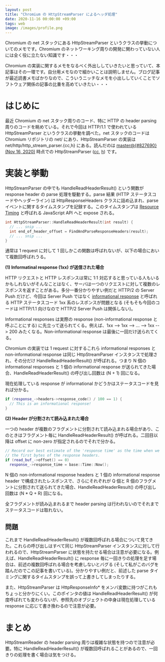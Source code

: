 ```yaml
---
layout: post
title: "Chromium の HttpStreamParser によるヘッダ処理"
date: 2020-11-16 00:00:00 +09:00
tags: web
image: /images/profile.png
---
```


Chromium の net スタックにある HttpStreamParser というクラスの挙動についてのメモです。Chromium のネットワーキング周りの開発に関わっていない人には全く役に立たない知識です・・・

Chromium の実装に関するメモをなるべく外出ししていきたいと思っていて、本記事はその一環です。自分用メモなので細かいことは説明しません。ブログ記事が最近読書メモばかりなので、こういうニッチなメモを小出ししていくことでソフトウェア関係の記事の比重を高めていきたい・・・

# はじめに

最近 Chromium の net スタック周りのコード、特に HTTP の header parsing 周りのコードを眺めている。それで今回は HTTP/1.1 で使われている HttpStreamParser というクラスの挙動を調べた。net スタックのコードは Chromium リポジトリの net/ にあり、HttpStreamParser の実装は net/http/http_stream_parser.{cc,h} にある。読んだのは [master@{#827690} (Nov 16, 2020)](https://chromium.googlesource.com/chromium/src/+/dad2da69fd81138bc907fb5ed115598de5759730) 時点での HttpStreamParser ([cc](https://chromium.googlesource.com/chromium/src/+/dad2da69fd81138bc907fb5ed115598de5759730/net/http/http_stream_parser.cc), [h](https://chromium.googlesource.com/chromium/src/+/dad2da69fd81138bc907fb5ed115598de5759730/net/http/http_stream_parser.h)) です。

# 実装と挙動

HttpStreamParser の中でも HandleReadHeaderResult() という関数が response header の parse 処理を駆動する。parse 結果 (HTTP ステータスコードやヘッダーライン) は HttpResponseHeaders クラスに詰め込まれ、parse イベントに関するタイムスタンプを記録する。このタイムスタンプは [Resource Timing](https://w3c.github.io/resource-timing/) と呼ばれる JavaScript API へと expose される。

```c++
int HttpStreamParser::HandleReadHeaderResult(int result) {
  // ... snip ...
  int end_of_header_offset = FindAndParseResponseHeaders(result);
  // ... snip ...
}
```

通常は 1 request に対して 1 回しかこの関数は呼ばれないが、以下の場合において複数回呼ばれうる。

**(1) Informatinal response (1xx) が送信された場合**

HTTP リクエストと HTTP レスポンスは常に 1:1 対応すると思っている人もいるかもしれないがそんなことはなく、サーバは一つのリクエストに対して複数のレスポンスを返すことがある。多分一番分かりやすい例だと HTTP/2 の Server Push だけど、今回は Server Push ではなく [informational response](https://tools.ietf.org/html/rfc7231#section-6.2) と呼ばれる HTTP ステータスコード 1xx 系のレスポンスが問題となる (そもそも今回のコードは HTTP/1.1 向けなので HTTP/2 Server Push は関係しない)。

Informational responses は実際の response (non-informational response と呼ぶことにする) に先立って送られてくる。例えば、1xx --> 1xx --> ... --> 1xx --> 200 みたくなる。Non-informational response は最後に一回だけ送られてくる。

Chromium の実装では 1 request に対するこれら informational responses と non-informational response は同じ HttpStreamParser インスタンスで処理され、その分だけ HandleReadHeaderResult() が呼ばれる。つまり N 個の informational responses と 1 個の informational response が送られてきた場合、HandleReadHeaderResult() の呼び出し回数は (N + 1) 回になる。

現在処理している response が informational かどうかはステータスコードを見れば分かる。

```c++
if (response_->headers->response_code() / 100 == 1) {
  // This is an informational response!
}
```

**(2) Header が分割されて読み込まれた場合**

一つの header が複数のフラグメントに分割されて読み込まれる場合があり、このときはフラグメント毎に HandleReadHeaderResult() が呼ばれる。二回目以降は offset に non-zero が指定されるのでそれで分かる。

```c++
// Record our best estimate of the 'response time' as the time when we read
// the first bytes of the response headers.
if (read_buf_->offset() == 0)
  response_->response_time = base::Time::Now();
```

N 個の non-informational response headers と 1 個の informational response header で構成されたレスポンスで、さらにそれぞれが Q 個と R 個のフラグメントに分割されて送られてきた場合、HandleReadHeaderResult() の呼び出し回数は (N * Q + R) 回になる。

全フラグメントが読み込まれるまで header parsing は行われないのでそれまでステータスコードは取れない。

## 問題

これまで HandleReadHeaderResult() が複数回呼ばれる場合について見てきた。これらの呼び出しはすべて同じ HttpStreamParser インスタンスに対して行われるので、HttpStreamParser に状態を持たせる場合は注意が必要になる。例えば、HandleReadHeaderResult() に response 毎に一回きりの処理を足す場合は、前述の複数回呼ばれる場合を考慮しないとバグる (そして私がこのバグを踏んだのでこの記事を書いている)。分かりやすい例だと、前述した parse タイミングに関するタイムスタンプを誤って上書きしてしまったりする。

また、HttpStreamParser は HttpResponseInfo* をメンバ変数に持つがこれもちょっと分かりにくい。このポインタの値は HandleReadHeaderResult() が何度呼ばれても変わらないが、参照先のオブジェクトの中身は現在処理している response に応じて書き換わるので注意が必要。

# まとめ

HttpStreamReader の header parsing 周りは複雑な状態を持つので注意が必要。特に HandleReadHeaderResult() が複数回呼ばれることがあるので、一回きりの処理を書く場合は気をつける。
